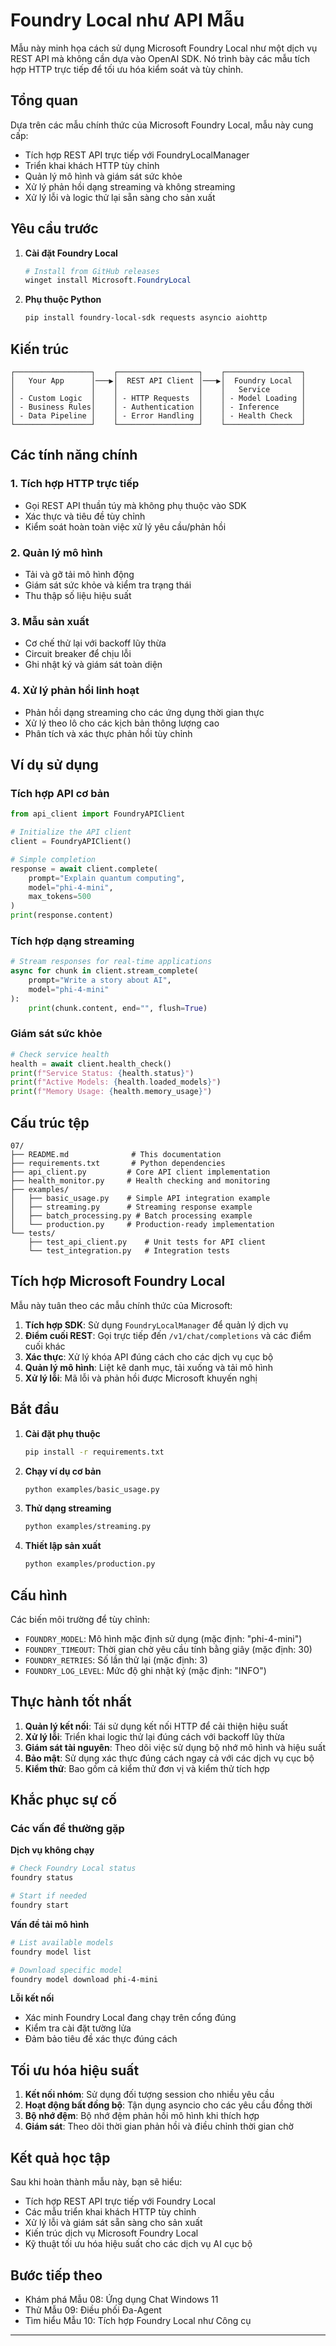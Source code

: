 <!--
CO_OP_TRANSLATOR_METADATA:
{
  "original_hash": "254150b7d7854ec87ffcd88824d98079",
  "translation_date": "2025-09-25T00:11:09+00:00",
  "source_file": "Module08/samples/07/README.md",
  "language_code": "vi"
}
-->
# Foundry Local như API Mẫu

Mẫu này minh họa cách sử dụng Microsoft Foundry Local như một dịch vụ REST API mà không cần dựa vào OpenAI SDK. Nó trình bày các mẫu tích hợp HTTP trực tiếp để tối ưu hóa kiểm soát và tùy chỉnh.

## Tổng quan

Dựa trên các mẫu chính thức của Microsoft Foundry Local, mẫu này cung cấp:
- Tích hợp REST API trực tiếp với FoundryLocalManager
- Triển khai khách HTTP tùy chỉnh
- Quản lý mô hình và giám sát sức khỏe
- Xử lý phản hồi dạng streaming và không streaming
- Xử lý lỗi và logic thử lại sẵn sàng cho sản xuất

## Yêu cầu trước

1. **Cài đặt Foundry Local**
   ```powershell
   # Install from GitHub releases
   winget install Microsoft.FoundryLocal
   ```

2. **Phụ thuộc Python**
   ```bash
   pip install foundry-local-sdk requests asyncio aiohttp
   ```

## Kiến trúc

```
┌─────────────────┐    ┌──────────────────┐    ┌─────────────────┐
│   Your App      │───▶│  REST API Client │───▶│  Foundry Local  │
│                 │    │                  │    │   Service       │
│ - Custom Logic  │    │ - HTTP Requests  │    │ - Model Loading │
│ - Business Rules│    │ - Authentication │    │ - Inference     │
│ - Data Pipeline │    │ - Error Handling │    │ - Health Check  │
└─────────────────┘    └──────────────────┘    └─────────────────┘
```

## Các tính năng chính

### 1. **Tích hợp HTTP trực tiếp**
- Gọi REST API thuần túy mà không phụ thuộc vào SDK
- Xác thực và tiêu đề tùy chỉnh
- Kiểm soát hoàn toàn việc xử lý yêu cầu/phản hồi

### 2. **Quản lý mô hình**
- Tải và gỡ tải mô hình động
- Giám sát sức khỏe và kiểm tra trạng thái
- Thu thập số liệu hiệu suất

### 3. **Mẫu sản xuất**
- Cơ chế thử lại với backoff lũy thừa
- Circuit breaker để chịu lỗi
- Ghi nhật ký và giám sát toàn diện

### 4. **Xử lý phản hồi linh hoạt**
- Phản hồi dạng streaming cho các ứng dụng thời gian thực
- Xử lý theo lô cho các kịch bản thông lượng cao
- Phân tích và xác thực phản hồi tùy chỉnh

## Ví dụ sử dụng

### Tích hợp API cơ bản
```python
from api_client import FoundryAPIClient

# Initialize the API client
client = FoundryAPIClient()

# Simple completion
response = await client.complete(
    prompt="Explain quantum computing",
    model="phi-4-mini",
    max_tokens=500
)
print(response.content)
```

### Tích hợp dạng streaming
```python
# Stream responses for real-time applications
async for chunk in client.stream_complete(
    prompt="Write a story about AI",
    model="phi-4-mini"
):
    print(chunk.content, end="", flush=True)
```

### Giám sát sức khỏe
```python
# Check service health
health = await client.health_check()
print(f"Service Status: {health.status}")
print(f"Active Models: {health.loaded_models}")
print(f"Memory Usage: {health.memory_usage}")
```

## Cấu trúc tệp

```
07/
├── README.md              # This documentation
├── requirements.txt       # Python dependencies
├── api_client.py         # Core API client implementation
├── health_monitor.py     # Health checking and monitoring
├── examples/
│   ├── basic_usage.py    # Simple API integration example
│   ├── streaming.py      # Streaming response example
│   ├── batch_processing.py # Batch processing example
│   └── production.py     # Production-ready implementation
└── tests/
    ├── test_api_client.py    # Unit tests for API client
    └── test_integration.py   # Integration tests
```

## Tích hợp Microsoft Foundry Local

Mẫu này tuân theo các mẫu chính thức của Microsoft:

1. **Tích hợp SDK**: Sử dụng `FoundryLocalManager` để quản lý dịch vụ
2. **Điểm cuối REST**: Gọi trực tiếp đến `/v1/chat/completions` và các điểm cuối khác
3. **Xác thực**: Xử lý khóa API đúng cách cho các dịch vụ cục bộ
4. **Quản lý mô hình**: Liệt kê danh mục, tải xuống và tải mô hình
5. **Xử lý lỗi**: Mã lỗi và phản hồi được Microsoft khuyến nghị

## Bắt đầu

1. **Cài đặt phụ thuộc**
   ```bash
   pip install -r requirements.txt
   ```

2. **Chạy ví dụ cơ bản**
   ```bash
   python examples/basic_usage.py
   ```

3. **Thử dạng streaming**
   ```bash
   python examples/streaming.py
   ```

4. **Thiết lập sản xuất**
   ```bash
   python examples/production.py
   ```

## Cấu hình

Các biến môi trường để tùy chỉnh:
- `FOUNDRY_MODEL`: Mô hình mặc định sử dụng (mặc định: "phi-4-mini")
- `FOUNDRY_TIMEOUT`: Thời gian chờ yêu cầu tính bằng giây (mặc định: 30)
- `FOUNDRY_RETRIES`: Số lần thử lại (mặc định: 3)
- `FOUNDRY_LOG_LEVEL`: Mức độ ghi nhật ký (mặc định: "INFO")

## Thực hành tốt nhất

1. **Quản lý kết nối**: Tái sử dụng kết nối HTTP để cải thiện hiệu suất
2. **Xử lý lỗi**: Triển khai logic thử lại đúng cách với backoff lũy thừa
3. **Giám sát tài nguyên**: Theo dõi việc sử dụng bộ nhớ mô hình và hiệu suất
4. **Bảo mật**: Sử dụng xác thực đúng cách ngay cả với các dịch vụ cục bộ
5. **Kiểm thử**: Bao gồm cả kiểm thử đơn vị và kiểm thử tích hợp

## Khắc phục sự cố

### Các vấn đề thường gặp

**Dịch vụ không chạy**
```bash
# Check Foundry Local status
foundry status

# Start if needed
foundry start
```

**Vấn đề tải mô hình**
```bash
# List available models
foundry model list

# Download specific model
foundry model download phi-4-mini
```

**Lỗi kết nối**
- Xác minh Foundry Local đang chạy trên cổng đúng
- Kiểm tra cài đặt tường lửa
- Đảm bảo tiêu đề xác thực đúng cách

## Tối ưu hóa hiệu suất

1. **Kết nối nhóm**: Sử dụng đối tượng session cho nhiều yêu cầu
2. **Hoạt động bất đồng bộ**: Tận dụng asyncio cho các yêu cầu đồng thời
3. **Bộ nhớ đệm**: Bộ nhớ đệm phản hồi mô hình khi thích hợp
4. **Giám sát**: Theo dõi thời gian phản hồi và điều chỉnh thời gian chờ

## Kết quả học tập

Sau khi hoàn thành mẫu này, bạn sẽ hiểu:
- Tích hợp REST API trực tiếp với Foundry Local
- Các mẫu triển khai khách HTTP tùy chỉnh
- Xử lý lỗi và giám sát sẵn sàng cho sản xuất
- Kiến trúc dịch vụ Microsoft Foundry Local
- Kỹ thuật tối ưu hóa hiệu suất cho các dịch vụ AI cục bộ

## Bước tiếp theo

- Khám phá Mẫu 08: Ứng dụng Chat Windows 11
- Thử Mẫu 09: Điều phối Đa-Agent
- Tìm hiểu Mẫu 10: Tích hợp Foundry Local như Công cụ

---

